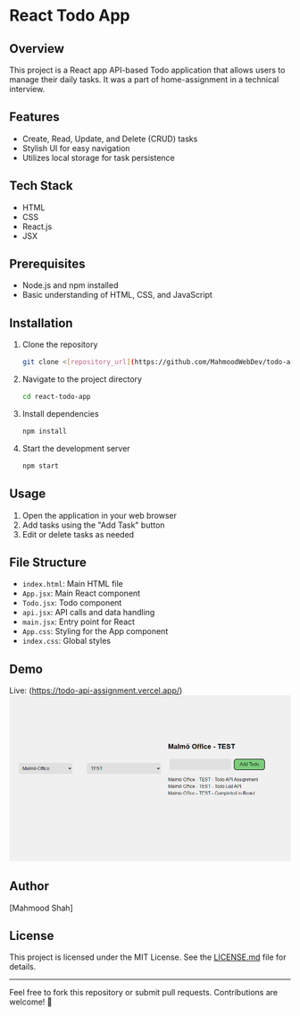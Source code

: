 # React Todo App

## Overview

This project is a React app API-based Todo application that allows users to manage their daily tasks. It was a part of home-assignment in a technical interview.



## Features

- Create, Read, Update, and Delete (CRUD) tasks
- Stylish UI for easy navigation
- Utilizes local storage for task persistence

## Tech Stack

- HTML
- CSS
- React.js
- JSX

## Prerequisites

- Node.js and npm installed
- Basic understanding of HTML, CSS, and JavaScript

## Installation

1. Clone the repository
    ```bash
    git clone <[repository_url](https://github.com/MahmoodWebDev/todo-api-assignment)>
    ```

2. Navigate to the project directory
    ```bash
    cd react-todo-app
    ```

3. Install dependencies
    ```bash
    npm install
    ```

4. Start the development server
    ```bash
    npm start
    ```

## Usage

1. Open the application in your web browser
2. Add tasks using the "Add Task" button
3. Edit or delete tasks as needed

## File Structure

- `index.html`: Main HTML file
- `App.jsx`: Main React component
- `Todo.jsx`: Todo component
- `api.jsx`: API calls and data handling
- `main.jsx`: Entry point for React
- `App.css`: Styling for the App component
- `index.css`: Global styles

## Demo
Live: (https://todo-api-assignment.vercel.app/)
![Live Demo](https://github.com/MahmoodWebDev/todo-api-assignment/blob/main/todo-demo.png)

## Author

[Mahmood Shah]

## License

This project is licensed under the MIT License. See the [LICENSE.md](LICENSE.md) file for details.

---

Feel free to fork this repository or submit pull requests. Contributions are welcome! 🚀
